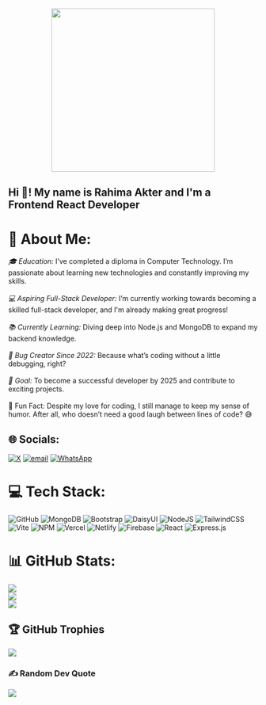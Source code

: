 ###
<div align="center">
  <img height="330" src="https://github.com/Rahima-Akter/customer-review-js/blob/main/img/Rahima-Akter.png"  />
</div>

###


<h2 align="left">Hi 👋! My name is Rahima Akter and I'm a Frontend React Developer</h2>

# 💫 About Me:
<em>🎓 Education:</em> I’ve completed a diploma in Computer Technology. I’m passionate about learning new technologies and constantly improving my skills.<br><br><em>💻 Aspiring Full-Stack Developer:</em> I’m currently working towards becoming a skilled full-stack developer, and I'm already making great progress!<br><br><em>📚 Currently Learning:</em> Diving deep into Node.js and MongoDB to expand my backend knowledge.<br><br><em>🐞 Bug Creator Since 2022:</em> Because what’s coding without a little debugging, right?<br><br><em>🎯 Goal:</em> To become a successful developer by 2025 and contribute to exciting projects.<br><br>🎲 Fun Fact: Despite my love for coding, I still manage to keep my sense of humor. After all, who doesn’t need a good laugh between lines of code? 😅


## 🌐 Socials:
[![X](https://img.shields.io/badge/X-black.svg?logo=X&logoColor=white)](https://x.com/Rahima_A_Srity) [![email](https://img.shields.io/badge/Email-D14836?logo=gmail&logoColor=white)](mailto:rahimaakter1527@gmail.com) 
[![WhatsApp](https://img.shields.io/badge/WhatsApp-25D366?style=for-the-badge&logo=whatsapp&logoColor=white)](https://wa.me/8801827936753)

# 💻 Tech Stack:
![GitHub](https://img.shields.io/badge/github-%23121011.svg?style=for-the-badge&logo=github&logoColor=white) ![MongoDB](https://img.shields.io/badge/MongoDB-%234ea94b.svg?style=for-the-badge&logo=mongodb&logoColor=white) ![Bootstrap](https://img.shields.io/badge/bootstrap-%238511FA.svg?style=for-the-badge&logo=bootstrap&logoColor=white) ![DaisyUI](https://img.shields.io/badge/daisyui-5A0EF8?style=for-the-badge&logo=daisyui&logoColor=white) ![NodeJS](https://img.shields.io/badge/node.js-6DA55F?style=for-the-badge&logo=node.js&logoColor=white) ![TailwindCSS](https://img.shields.io/badge/tailwindcss-%2338B2AC.svg?style=for-the-badge&logo=tailwind-css&logoColor=white) ![Vite](https://img.shields.io/badge/vite-%23646CFF.svg?style=for-the-badge&logo=vite&logoColor=white) ![NPM](https://img.shields.io/badge/NPM-%23CB3837.svg?style=for-the-badge&logo=npm&logoColor=white) ![Vercel](https://img.shields.io/badge/vercel-%23000000.svg?style=for-the-badge&logo=vercel&logoColor=white) ![Netlify](https://img.shields.io/badge/netlify-%23000000.svg?style=for-the-badge&logo=netlify&logoColor=#00C7B7) ![Firebase](https://img.shields.io/badge/firebase-%23039BE5.svg?style=for-the-badge&logo=firebase) ![React](https://img.shields.io/badge/react-%2320232a.svg?style=for-the-badge&logo=react&logoColor=%2361DAFB) ![Express.js](https://img.shields.io/badge/express.js-%23404d59.svg?style=for-the-badge&logo=express&logoColor=%2361DAFB)
# 📊 GitHub Stats:
![](https://github-readme-stats.vercel.app/api?username=Rahima-Akter&theme=dark&hide_border=false&include_all_commits=true&count_private=false)<br/>
![](https://github-readme-streak-stats.herokuapp.com/?user=Rahima-Akter&theme=dark&hide_border=false)<br/>
![](https://github-readme-stats.vercel.app/api/top-langs/?username=Rahima-Akter&theme=dark&hide_border=false&include_all_commits=true&count_private=false&layout=compact)

## 🏆 GitHub Trophies
![](https://github-profile-trophy.vercel.app/?username=Rahima-Akter&theme=radical&no-frame=false&no-bg=false&margin-w=4)

### ✍️ Random Dev Quote
![](https://quotes-github-readme.vercel.app/api?type=horizontal&theme=radical)
